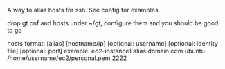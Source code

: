 A way to alias hosts for ssh. See config for examples.

drop gt.cnf and hosts under ~/gt, configure them and you should be good to go

hosts format:
[alias] [hostname/ip] [optional: username] [optional: identity file] [optional: port]
example: 
ec2-instance1 alias.domain.com ubuntu /home/username/ec2/personal.pem 2222
